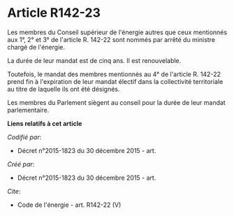 # Article R142-23

Les membres du Conseil supérieur de l'énergie autres que ceux mentionnés aux 1°, 2° et 3° de l'article R. 142-22 sont nommés
par arrêté du ministre chargé de l'énergie. 

La durée de leur mandat est de cinq ans. Il est renouvelable. 

Toutefois, le mandat des membres mentionnés au 4° de l'article R. 142-22 prend fin à l'expiration de leur mandat électif dans
la collectivité territoriale au titre de laquelle ils ont été désignés. 

Les membres du Parlement siègent au conseil pour la durée de leur mandat parlementaire.

**Liens relatifs à cet article**

_Codifié par_:

  - Décret n°2015-1823 du 30 décembre 2015 - art.

_Créé par_:

  - Décret n°2015-1823 du 30 décembre 2015 - art.

_Cite_:

  - Code de l'énergie - art. R142-22 (V)
